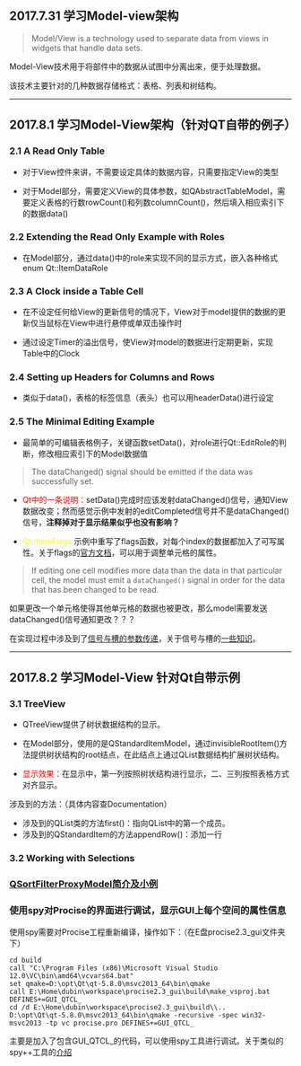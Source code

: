 ## 2017.7.31 学习Model-view架构

> Model/View is a technology used to separate data from views in widgets that handle data sets. 

Model-View技术用于将部件中的数据从试图中分离出来，便于处理数据。

该技术主要针对的几种数据存储格式：表格、列表和树结构。

---
## 2017.8.1 学习Model-View架构（针对QT自带的例子）

### 2.1 A Read Only Table

- 对于View控件来讲，不需要设定具体的数据内容，只需要指定View的类型

- 对于Model部分，需要定义View的具体参数，如QAbstractTableModel，需要定义表格的行数rowCount()和列数columnCount()，然后填入相应索引下的数据data()

### 2.2 Extending the Read Only Example with Roles

- 在Model部分，通过data()中的role来实现不同的显示方式，嵌入各种格式 enum Qt::ItemDataRole

### 2.3 A Clock inside a Table Cell

- 在不设定任何给View的更新信号的情况下，View对于model提供的数据的更新仅当鼠标在View中进行悬停或单双击操作时

- 通过设定Timer的溢出信号，使View对model的数据进行定期更新，实现Table中的Clock

### 2.4 Setting up Headers for Columns and Rows

- 类似于data()，表格的标签信息（表头）也可以用headerData()进行设定

### 2.5 The Minimal Editing Example

- 最简单的可编辑表格例子，关键函数setData()，对role进行Qt::EditRole的判断，修改相应索引下的Model数据值

> The dataChanged() signal should be emitted if the data was successfully set.

- <font color = red>Qt中的一条说明：</font>setData()完成时应该发射dataChanged()信号，通知View数据改变；然而感觉示例中发射的editCompleted信号并不是dataChanged()信号，**注释掉对于显示结果似乎也没有影响？**

- <font color = yellow>Qt::ItemFlags</font> 示例中重写了flags函数，对每个index的数据都加入了可写属性。关于flags的[官方文档](http://doc.qt.io/qt-5/qabstractitemmodel.html#flags)，可以用于调整单元格的属性。

> If editing one cell modifies more data than the data in that particular cell, the model must emit a `dataChanged()` signal in order for the data that has been changed to be read.

如果更改一个单元格使得其他单元格的数据也被更改，那么model需要发送dataChanged()信号通知更改？？？

在实现过程中涉及到了[信号与槽的参数传递](http://blog.csdn.net/lyc_daniel/article/details/12047819)，关于信号与槽的[一些知识](http://blog.csdn.net/u012964993/article/details/30454923)。

---
## 2017.8.2 学习Model-View 针对Qt自带示例

### 3.1 TreeView

- QTreeView提供了树状数据结构的显示。

- 在Model部分，使用的是QStandardItemModel，通过invisibleRootItem()方法提供树状结构的root结点，在此结点上通过QList数据结构扩展树状结构。

- <font color = red>显示效果：</font>在显示中，第一列按照树状结构进行显示，二、三列按照表格方式对齐显示。

涉及到的方法：（具体内容查Documentation）
- 涉及到的QList类的方法first()：指向QList中的第一个成员。
- 涉及到的QStandardItem的方法appendRow()：添加一行

### 3.2  Working with Selections


### [QSortFilterProxyModel简介及小例](http://blog.csdn.net/u010002704/article/details/41246929)

### 使用spy对Procise的界面进行调试，显示GUI上每个空间的属性信息

使用spy需要对Procise工程重新编译，操作如下：（在E盘procise2.3_gui文件夹下）

``` shell
cd build
call "C:\Program Files (x86)\Microsoft Visual Studio 12.0\VC\bin\amd64\vcvars64.bat"
set qmake=D:\opt\Qt\qt-5.8.0\msvc2013_64\bin\qmake
call E:\Home\dubin\workspace\procise2.3_gui\build\make_vsproj.bat DEFINES+=GUI_QTCL_
cd /d E:\Home\dubin\workspace\procise2.3_gui\build\\..
D:\opt\Qt\qt-5.8.0\msvc2013_64\bin\qmake -recursive -spec win32-msvc2013 -tp vc procise.pro DEFINES+=GUI_QTCL_
```
主要是加入了包含GUI_QTCL_的代码，可以使用spy工具进行调试。关于类似的spy++工具的[介绍](http://blog.csdn.net/dpsying/article/details/51913947)
